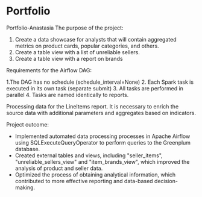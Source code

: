 # Portfolio
Portfolio-Anastasia
The purpose of the project:
1. Create a data showcase for analysts that will contain aggregated metrics on product cards, popular categories, and others.
2. Create a table view with a list of unreliable sellers.
3. Create a table view with a report on brands

Requirements for the Airflow DAG:

1.The DAG has no schedule (schedule_interval=None)
2. Each Spark task is executed in its own task (separate submit)
3. All tasks are performed in parallel
4. Tasks are named identically to reports.

Processing data for the LineItems report.
It is necessary to enrich the source data with additional parameters and aggregates based on indicators.

Project outcome: 
- Implemented automated data processing processes in Apache Airflow using SQLExecuteQueryOperator to perform queries to the Greenplum database.
- Created external tables and views, including "seller_items", "unreliable_sellers_view" and "item_brands_view", which improved the analysis of product and seller data.
- Optimized the process of obtaining analytical information, which contributed to more effective reporting and data-based decision-making.
